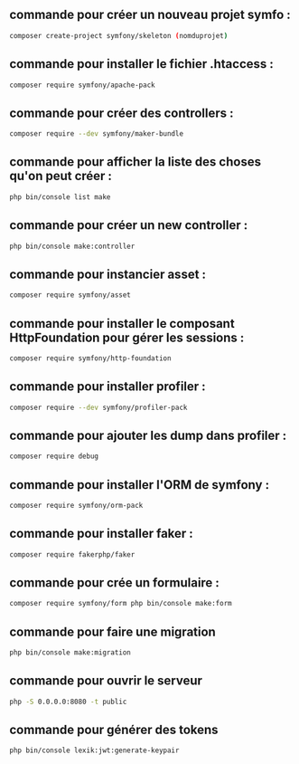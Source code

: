 ## commande pour créer un nouveau projet symfo : 
```bash
composer create-project symfony/skeleton (nomduprojet)
```
## commande pour installer le fichier .htaccess :
```bash
composer require symfony/apache-pack 
```
## commande pour créer des controllers : 
```bash
composer require --dev symfony/maker-bundle 
```
## commande pour afficher la liste des choses qu'on peut créer : 
```bash
php bin/console list make 
```
## commande pour créer un new controller : 
```bash
php bin/console make:controller 
```
## commande pour instancier asset : 
```bash
composer require symfony/asset  
```
## commande pour installer le composant HttpFoundation pour gérer les sessions : 
```bash
composer require symfony/http-foundation 
```
## commande pour installer profiler : 
```bash
composer require --dev symfony/profiler-pack 
```
## commande pour ajouter les dump dans profiler : 
```bash
composer require debug 
```
## commande pour installer l'ORM de symfony : 
```bash
composer require symfony/orm-pack 
```
## commande pour installer faker : 
```bash
composer require fakerphp/faker 
```
## commande pour crée un formulaire :
```bash
composer require symfony/form php bin/console make:form
```
## commande pour faire une migration
```bash
php bin/console make:migration
```
## commande pour ouvrir le serveur
```bash
php -S 0.0.0.0:8080 -t public
```
## commande pour générer des tokens
```bash
php bin/console lexik:jwt:generate-keypair
```